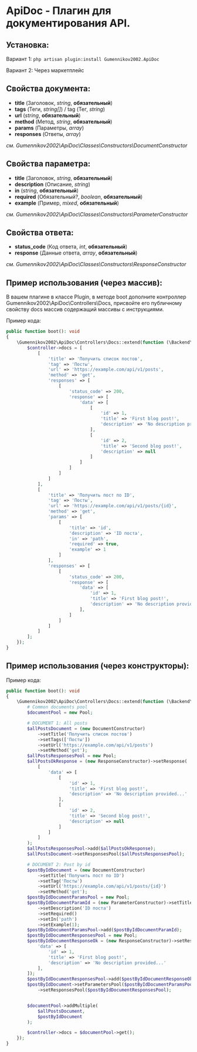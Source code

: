 # ApiDoc - Плагин для документирования API.

## Установка:
Вариант 1:
```php artisan plugin:install Gumennikov2002.ApiDoc```

Вариант 2:
Через маркетплейс

## Свойства документа:
* **title** (Заголовок, _string_, **обязательный**)
* **tags** (Теги, _string[]_) / tag (Тег, _string_)
* **url** (_string_, **обязательный**)
* **method** (Метод, _string_, **обязательный**)
* **params** (Параметры, _array_)
* **responses** (Ответы, _array_)

_см. Gumennikov2002\ApiDoc\Classes\Constructors\DocumentConstructor_

## Свойства параметра:
* **title** (Заголовок, _string_, **обязательный**)
* **description** (Описание, _string_)
* **in** (_string_, **обязательный**)
* **required** (Обязательный?, _boolean_, **обязательный**)
* **example** (Пример, _mixed_, **обязательный**)

_см. Gumennikov2002\ApiDoc\Classes\Constructors\ParameterConstructor_

## Свойства ответа:
* **status_code** (Код ответа, _int_, **обязательный**)
* **response** (Данные ответа, _array_, **обязательный**)

_см. Gumennikov2002\ApiDoc\Classes\Constructors\ResponseConstructor_


## Пример использования (через массив):
В вашем плагине в классе Plugin, в методе boot дополните контроллер Gumennikov2002\ApiDoc\Controllers\Docs, присвойте его публичному свойству docs массив содержащий массивы с инструкциями.


Пример кода:
```php
public function boot(): void
{
    \Gumennikov2002\ApiDoc\Controllers\Docs::extend(function (\Backend\Classes\Controller $controller) {
        $controller->docs = [
            [
                'title' => 'Получить список постов',
                'tag' => 'Посты',
                'url' => 'https://example.com/api/v1/posts',
                'method' => 'get',
                'responses' => [
                    [
                        'status_code' => 200,
                        'response' => [
                            'data' => [
                                [
                                    'id' => 1,
                                    'title' => 'First blog post!',
                                    'description' => 'No description provided...'
                                ],
                                [
                                    'id' => 2,
                                    'title' => 'Second blog post!',
                                    'description' => null
                                ]
                            ]
                        ]
                    ]
                ]
            ],
            [
                'title' => 'Получить пост по ID',
                'tag' => 'Посты',
                'url' => 'https://example.com/api/v1/posts/{id}',
                'method' => 'get',
                'params' => [
                    [
                        'title' => 'id',
                        'description' => 'ID поста',
                        'in' => 'path',
                        'required' => true,
                        'example' => 1
                    ]
                ],
                'responses' => [
                    [
                        'status_code' => 200,
                        'response' => [
                            'data' => [
                                'id' => 1,
                                'title' => 'First blog post!',
                                'description' => 'No description provided...'
                            ],
                        ]
                    ]
                ]
            ]
        ];
    });
}
```

## Пример использования (через конструкторы):
Пример кода:

```php
public function boot(): void
{
    \Gumennikov2002\ApiDoc\Controllers\Docs::extend(function (\Backend\Classes\Controller $controller) {
        # Common documents pool
        $documentPool = new Pool;

        # DOCUMENT 1: All posts
        $allPostsDocument = (new DocumentConstructor)
            ->setTitle('Получить список постов')
            ->setTags(['Посты'])
            ->setUrl('https://example.com/api/v1/posts')
            ->setMethod('get');
        $allPostsResponsesPool = new Pool;
        $allPostsOkResponse = (new ResponseConstructor)->setResponse(
            [
                'data' => [
                    [
                        'id' => 1,
                        'title' => 'First blog post!',
                        'description' => 'No description provided...'
                    ],
                    [
                        'id' => 2,
                        'title' => 'Second blog post!',
                        'description' => null
                    ]
                ]
            ]
        );
        $allPostsResponsesPool->add($allPostsOkResponse);
        $allPostsDocument->setResponsesPool($allPostsResponsesPool);

        # DOCUMENT 2: Post by id
        $postByIdDocument = (new DocumentConstructor)
            ->setTitle('Получить пост по ID')
            ->setTag('Посты')
            ->setUrl('https://example.com/api/v1/posts/{id}')
            ->setMethod('get');
        $postByIdDocumentParamsPool = new Pool;
        $postByIdDocumentParamId = (new ParameterConstructor)->setTitle('id')
            ->setDescription('ID поста')
            ->setRequired()
            ->setIn('path')
            ->setExample(1);
        $postByIdDocumentParamsPool->add($postByIdDocumentParamId);
        $postByIdDocumentResponsesPool = new Pool;
        $postByIdDocumentResponseOk = (new ResponseConstructor)->setResponse([
            'data' => [
                'id' => 1,
                'title' => 'First blog post!',
                'description' => 'No description provided...'
            ],
        ]);
        $postByIdDocumentResponsesPool->add($postByIdDocumentResponseOk);
        $postByIdDocument->setParametersPool($postByIdDocumentParamsPool)
            ->setResponsesPool($postByIdDocumentResponsesPool);


        $documentPool->addMultiple(
            $allPostsDocument,
            $postByIdDocument
        );

        $controller->docs = $documentPool->get();
    });
}
```
